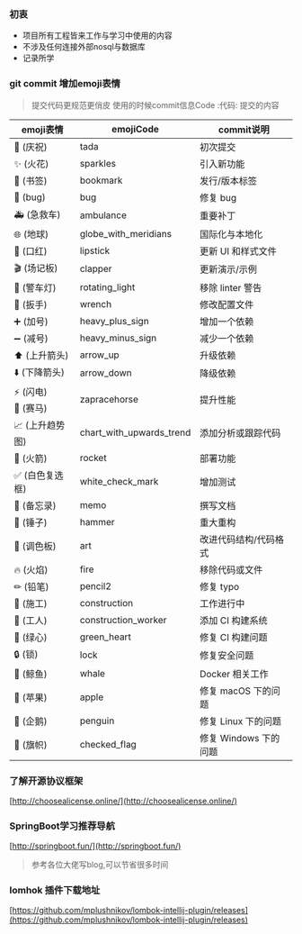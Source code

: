 ### 初衷
- 项目所有工程皆来工作与学习中使用的内容
- 不涉及任何连接外部nosql与数据库
- 记录所学

### git commit 增加emoji表情

> 提交代码更规范更俏皮 使用的时候commit信息Code :代码: 提交的内容

emoji表情 | emojiCode | commit说明 
---|---|---
🎉 (庆祝)	|tada|	初次提交
✨ (火花)	|sparkles|	引入新功能
🔖 (书签)	|bookmark|	发行/版本标签
🐛 (bug)	|bug|	修复 bug
🚑 (急救车)	|ambulance|	重要补丁
🌐 (地球)	|globe_with_meridians|	国际化与本地化
💄 (口红)	|lipstick|	更新 UI 和样式文件
🎬 (场记板)	|clapper|	更新演示/示例
🚨 (警车灯)	|rotating_light|	移除 linter 警告
🔧 (扳手)	|wrench|	修改配置文件
➕ (加号)	|heavy_plus_sign|	增加一个依赖
➖ (减号)	|heavy_minus_sign|	减少一个依赖
⬆️ (上升箭头)	|arrow_up|	升级依赖
⬇️ (下降箭头)	|arrow_down|	降级依赖
⚡️ (闪电) <br/> 🐎 (赛马)	|zapracehorse|	提升性能
📈 (上升趋势图)	|chart_with_upwards_trend|	添加分析或跟踪代码
🚀 (火箭)	|rocket|	部署功能
✅ (白色复选框)	|white_check_mark|	增加测试
📝 (备忘录)	|memo|	撰写文档
🔨 (锤子)	|hammer|	重大重构
🎨 (调色板)	|art|	改进代码结构/代码格式
🔥 (火焰)	|fire|	移除代码或文件
✏ (铅笔)	|pencil2|	修复 typo
🚧 (施工)	|construction|	工作进行中
👷 (工人)	|construction_worker|	添加 CI 构建系统
💚 (绿心)	|green_heart|	修复 CI 构建问题
🔒 (锁)	    |lock|	修复安全问题
🐳 (鲸鱼)	|whale|	Docker 相关工作
🍎 (苹果)	|apple|	修复 macOS 下的问题
🐧 (企鹅)	|penguin|	修复 Linux 下的问题
🏁 (旗帜)	|checked_flag|	修复 Windows 下的问题


### 了解开源协议框架

[http://choosealicense.online/](http://choosealicense.online/)


### SpringBoot学习推荐导航
[http://springboot.fun/](http://springboot.fun/)

> 参考各位大佬写blog,可以节省很多时间


### lomhok 插件下载地址
[https://github.com/mplushnikov/lombok-intellij-plugin/releases](https://github.com/mplushnikov/lombok-intellij-plugin/releases)























